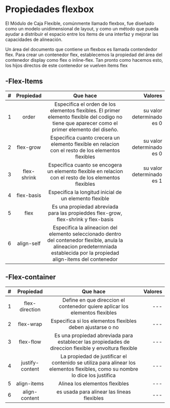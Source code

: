 #  Propiedades flexbox  
El Módulo de Caja Flexible, comúnmente llamado flexbox, fue diseñado como un modelo unidimensional de layout, y como un método que pueda ayudar a distribuir el espacio entre los ítems de una interfaz y mejorar las capacidades de alineación.  
  
 Un área del documento que contiene un flexbox es llamada contendedor flex. Para crear un contenedor flex, establecemos la propiedad del área del contenedor display como flex o inline-flex. Tan pronto como hacemos esto, los hijos directos de este contenedor se vuelven ítems flex 


## -Flex-Items



| #            |  Propiedad   | Que hace            | Valores      |
|--------------|:------------:|:-------------------:|-------------:|
|          1   |   order      | Especifica  el orden de los elementos flexibles. El primer elemento flexible del codigo no tiene que aparecer como el primer elemento del diseño.                | su valor determinado es 0             |
|          2   | flex-grow    |Especifica cuanto crecera un elemento flexible en relacion con el resto de los elementos flexibles                     |su valor determinado es 0 |              |
|          3   | flex-shrink  |Especifica cuanto se encogera un elemento flexible en relacion con el resto de los elementos flexibles                      |       su valor determinado es 1       |
|    4         | flex-basis   |Especifica la longitud inicial de un elemento flexible    |              |
|    5         | flex         |Es una propiedad abreviada para las propieddes flex-grow, flex-shrink y flex-basis                     |              |
|    6         | align-self   |Especifica la alineacion del elemento seleccionado dentro del contenedor flexible, anula la alineacion predetermniada establecida por la propiedad align-items del contenedor                      |              |

## -Flex-container

| #            |  Propiedad   | Que hace            | Valores      |
|--------------|:------------:|:-------------------:|-------------:|
|          1   |flex-direction |Define en que direccion el contenedor quiere aplicar los elementos flexibles         | ---           |
|          2   | flex-wrap    |Especifica si los elementos flexibles deben ajustarse o no    | ---  |              |
|          3   | flex-flow  |Es una propiedad abreviada para establecer las propiedades de direccion flexible y envoltura flexible    |     ---      |
|    4         | justify-content   |La propiedad de justificar el contenido se utiliza para alinear los elementos flexibles, como su nombre lo dice los justifica    |     ---         |
|    5         | align-items         |Alinea los elementos flexibles                      |        ---      |
|    6         | align-content   |es usada para alinear las lineas flexibles                  |     ---         |